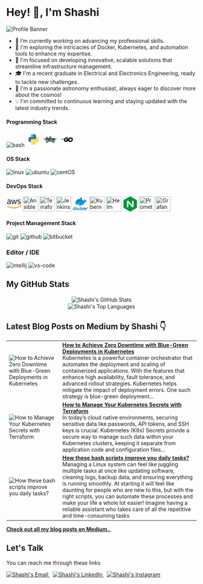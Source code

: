 # Hey! 👋, I'm Shashi

![Profile Banner](https://sjc.microlink.io/8ep7_fZMzkpvcISNDeeVrC3JE5DOcXE9Ko_bqfKOZknY0QfZTnCZeIFAZ_TuU6MXUIBcjhYEJsy9hDKHXkloAw.jpeg)

- 🔭 I’m currently working on advancing my professional skills.
- 🌱 I'm exploring the intricacies of Docker, Kubernetes, and automation tools to enhance my expertise.
- 🚀 I'm focused on developing innovative, scalable solutions that streamline infrastructure management.
- 🎓 I'm a recent graduate in Electrical and Electronics Engineering, ready to tackle new challenges.
- 🌟 I'm a passionate astronomy enthusiast, always eager to discover more about the cosmos!
- 💡 I'm committed to continuous learning and staying updated with the latest industry trends.

#### Programming Stack
<p align="left">
  <img src="https://www.vectorlogo.zone/logos/gnu_bash/gnu_bash-icon.svg" alt="bash" title="bash" width="40" height="40"/>
  <img src="https://raw.githubusercontent.com/github/explore/80688e429a7d4ef2fca1e82350fe8e3517d3494d/topics/python/python.png" alt="python" title="python" width="40" height="40"/>
  <img src="https://raw.githubusercontent.com/github/explore/b15b6cf1726418913aafbf337a749dded180279d/topics/groovy/groovy.png" alt="groovy" title="groovy" width="40" height="40"/>
  <img src="https://raw.githubusercontent.com/github/explore/80688e429a7d4ef2fca1e82350fe8e3517d3494d/topics/go/go.png" alt="go" title="go" width="40" height="40"/>
</p>

#### OS Stack
<p align="left">
  <img src="https://brandlogos.net/wp-content/uploads/2020/03/Linux-logo.png" alt="linux" title="linux" width="40" height="40"/>
  <img src="https://www.vectorlogo.zone/logos/ubuntu/ubuntu-icon.svg" alt="ubuntu" title="ubuntu" width="40" height="40"/>
  <img src="https://www.vectorlogo.zone/logos/centos/centos-icon.svg" alt="centOS" title="centOS" width="40" height="40"/>
</p>

#### DevOps Stack
<p align="left">
    <a href="https://aws.amazon.com/" target="_blank"><img title="AWS" width="40" height="40" src="https://raw.githubusercontent.com/devicons/devicon/master/icons/amazonwebservices/amazonwebservices-original-wordmark.svg"/></a>
    <a href="https://www.ansible.com/" target="_blank"><img title="Ansible" width="40" height="40" src="https://www.vectorlogo.zone/logos/ansible/ansible-icon.svg"/></a>
    <a href="https://www.terraform.io/" target="_blank"><img title="Terraform" width="40" height="40" src="https://www.vectorlogo.zone/logos/terraformio/terraformio-icon.svg"/></a>
    <a href="https://www.jenkins.io/" target="_blank"><img title="Jenkins" width="40" height="40" src="https://www.vectorlogo.zone/logos/jenkins/jenkins-icon.svg"/></a>
    <a href="https://www.docker.com/" target="_blank"><img title="Docker" width="40" height="40" src="https://raw.githubusercontent.com/github/explore/80688e429a7d4ef2fca1e82350fe8e3517d3494d/topics/docker/docker.png"/></a>
    <a href="https://kubernetes.io/" target="_blank"><img title="Kubernetes" width="40" height="40" src="https://www.vectorlogo.zone/logos/kubernetes/kubernetes-icon.svg"/></a>
    <a href="https://helm.sh/" target="_blank"><img title="Helm" width="40" height="40" src="https://www.vectorlogo.zone/logos/helmsh/helmsh-icon.svg"/></a>
    <a href="https://www.nginx.com/" target="_blank"><img title="Nginx" width="40" height="40" src="https://raw.githubusercontent.com/github/explore/85cceaeeaf993ca35664dc37ea24f9237fbbfc14/topics/nginx/nginx.png"/></a>
    <a href="https://prometheus.io/" target="_blank"><img title="Prometheus" width="40" height="40" src="https://www.vectorlogo.zone/logos/prometheusio/prometheusio-icon.svg"/></a>
    <a href="https://grafana.com/" target="_blank"><img title="Grafana" width="40" height="40" src="https://www.vectorlogo.zone/logos/grafana/grafana-icon.svg"/></a>
</p>

#### Project Management Stack
<p align="left">
  <img src="https://www.vectorlogo.zone/logos/git-scm/git-scm-icon.svg" alt="git" title="git" width="40" height="40"/>
  <img src="https://www.vectorlogo.zone/logos/github/github-icon.svg" alt="github" title="github" width="40" height="40"/>
  <img src="https://www.vectorlogo.zone/logos/bitbucket/bitbucket-icon.svg" alt="bitbucket" title="bitbucket" width="40" height="40"/>
</p>

### Editor / IDE
<p align="left">
  <img src="https://cdn.worldvectorlogo.com/logos/intellij-idea-1.svg" alt="intellij" title="intellij" width="40" height="40"/>
  <img src="https://www.vectorlogo.zone/logos/visualstudio_code/visualstudio_code-icon.svg" alt="vs-code" title="vs-code" width="40" height="40"/>
</p>

## My GitHub Stats
<p align="center">
  <img align="center" src="https://github-readme-stats.vercel.app/api?username=Shashi2504&show_icons=true&theme=tokyonight&include_all_commits=true&count_private=true" alt="Shashi's GitHub Stats" />
  <br/>
  <img align="center" src="https://github-readme-stats.vercel.app/api/top-langs/?username=Shashi2504&layout=compact&langs_count=8&theme=tokyonight" alt="Shashi's Top Languages" />
</p>

## Latest Blog Posts on Medium by Shashi 👇
<!-- MEDIUM_BLOG:START -->
<table>
  <tr>
    <td><img src="https://miro.medium.com/v2/resize:fit:640/format:webp/1*gYg8driE-oB9w6y5MNS5Pw.jpeg" alt="How to Achieve Zero Downtime with Blue-Green Deployments in Kubernetes" width="200"></td>
    <td><a href="https://medium.com/weeklycloud/how-to-achieve-zero-downtime-with-blue-green-deployments-in-kubernetes-f16612b5c257"><strong>How to Achieve Zero Downtime with Blue-Green Deployments in Kubernetes</strong></a><br>Kubernetes is a powerful container orchestrator that automates the deployment and scaling of containerized applications. With the features that enhance high availability, fault tolerance, and advanced rollout strategies. Kubernetes helps mitigate the impact of deployment errors. One such strategy is blue-green deployment...</td>
  </tr>
  <tr>
    <td><img src="https://miro.medium.com/v2/resize:fit:640/format:webp/1*oKgF3wdAK7bM2Mr-ImUVOw.png" alt="How to Manage Your Kubernetes Secrets with Terraform" width="200"></td>
    <td><a href="https://medium.com/weeklycloud/how-to-manage-your-kubernetes-secrets-with-terraform-e41dce31e9df"><strong>How to Manage Your Kubernetes Secrets with Terraform</strong></a><br>In today’s cloud native environments, securing sensitive data like passwords, API tokens, and SSH keys is crucial. Kubernetes (K8s) Secrets provide a secure way to manage such data within your Kubernetes clusters, keeping it separate from application code and configuration files...</td>
  </tr>
  <tr>
    <td><img src="https://miro.medium.com/v2/resize:fit:640/format:webp/1*nJhabZ_k2RckDJ2HO3ravA.jpeg" alt="How these bash scripts improve you daily tasks?" width="200"></td>
    <td><a href="https://medium.com/weeklycloud/how-these-bash-scripts-improve-you-daily-tasks-b215ebaf6020"><strong>How these bash scripts improve you daily tasks?</strong></a><br>Managing a Linux system can feel like juggling multiple tasks at once like updating software, cleaning logs, backup data, and ensuring everything is running smoothly. At starting it will feel like daunting for people who are new to this, but with the right scripts, you can automate these processes and make your life a whole lot easier! Imagine having a reliable assistant who takes care of all the repetitive and time-consuming tasks</td>
  </tr>
</table>
<!-- MEDIUM_BLOG:END -->

<b><a href="https://medium.com/@shashi_2912">Check out all my blog posts on Medium..</a></b>

## Let's Talk
You can reach me through these links <br>
<div>
    <a href="mailto:shashireddy0403@gmail.com" target="_blank">
        <img alt="Shashi's Email" width="40" height="40" src="https://user-images.githubusercontent.com/85930567/175770833-302b4ef2-faeb-421f-88eb-744737a4ad74.png" />
    </a>&nbsp;
    <a href="https://www.linkedin.com/in/d-v-shashidhar-reddy-9614291b7/" target="_blank">
        <img alt="Shashi's LinkedIn" width="40" height="40" src="https://user-images.githubusercontent.com/85930567/175769904-8f101a4f-5415-4855-83d8-11e8c1ee37b1.png" />
    </a>&nbsp;
    <a href="https://www.instagram.com/shashi_d04/" target="_blank">
        <img alt="Shashi's Instagram" width="40" height="40" src="https://user-images.githubusercontent.com/85930567/175769762-aa808175-4426-428d-b383-8edd363c3573.png" />
    </a>
</div>
